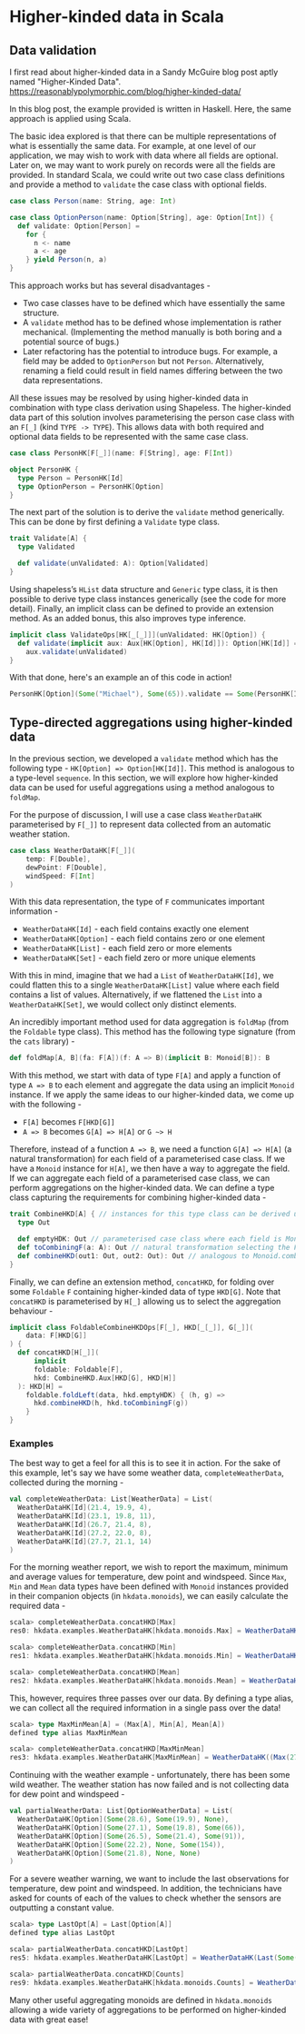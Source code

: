 # Higher-kinded data in Scala

## Data validation

I first read about higher-kinded data in a Sandy McGuire blog post aptly named "Higher-Kinded Data".
https://reasonablypolymorphic.com/blog/higher-kinded-data/

In this blog post, the example provided is written in Haskell. Here, the same approach is applied using Scala.

The basic idea explored is that there can be multiple representations of what is essentially the same data. For example, at one level of our application, we may wish to work with data where all fields are optional. Later on, we may want to work purely on records were all the fields are provided. In standard Scala, we could write out two case class definitions and provide a method to `validate` the case class with optional fields.

```scala
case class Person(name: String, age: Int)

case class OptionPerson(name: Option[String], age: Option[Int]) {
  def validate: Option[Person] =
    for {
      n <- name
      a <- age
    } yield Person(n, a)
}
```

This approach works but has several disadvantages -
* Two case classes have to be defined which have essentially the same structure.
* A `validate` method has to be defined whose implementation is rather mechanical. (Implementing the method manually is both boring and a potential source of bugs.)
* Later refactoring has the potential to introduce bugs. For example, a field may be added to `OptionPerson` but not `Person`. Alternatively, renaming a field could result in field names differing between the two data representations.

All these issues may be resolved by using higher-kinded data in combination with type class derivation using Shapeless. The higher-kinded data part of this solution involves parameterising the person case class with an `F[_]` (kind `TYPE -> TYPE`). This allows data with both required and optional data fields to be represented with the same case class.

```scala
case class PersonHK[F[_]](name: F[String], age: F[Int])

object PersonHK {
  type Person = PersonHK[Id]
  type OptionPerson = PersonHK[Option]
}
```

The next part of the solution is to derive the `validate` method generically. This can be done by first defining a `Validate` type class.

```scala
trait Validate[A] {
  type Validated

  def validate(unValidated: A): Option[Validated]
}
```

Using shapeless’s `HList` data structure and `Generic` type class, it is then possible to derive type class instances generically (see the code for more detail). Finally, an implicit class can be defined to provide an extension method. As an added bonus, this also improves type inference.

```scala
implicit class ValidateOps[HK[_[_]]](unValidated: HK[Option]) {
  def validate(implicit aux: Aux[HK[Option], HK[Id]]): Option[HK[Id]] =
    aux.validate(unValidated)
}
```

With that done, here's an example an of this code in action!

```scala
PersonHK[Option](Some("Michael"), Some(65)).validate == Some(PersonHK[Id]("Michael", 65))
```

##  Type-directed aggregations using higher-kinded data

In the previous section, we developed a `validate` method which has the following type - `HK[Option] => Option[HK[Id]]`. This method is analogous to a type-level `sequence`. In this section, we will explore how higher-kinded data can be used for useful aggregations using a method analogous to `foldMap`.

For the purpose of discussion, I will use a case class `WeatherDataHK` parameterised by `F[_]]` to represent data collected from an automatic weather station.

```scala
case class WeatherDataHK[F[_]](
    temp: F[Double],
    dewPoint: F[Double],
    windSpeed: F[Int]
)
```

With this data representation, the type of `F` communicates important information -

* `WeatherDataHK[Id]` - each field contains exactly one element
* `WeatherDataHK[Option]` - each field contains zero or one element
* `WeatherDataHK[List]` - each field zero or more elements
* `WeatherDataHK[Set]` - each field zero or more unique elements

With this in mind, imagine that we had a `List` of `WeatherDataHK[Id]`, we could flatten this to a single `WeatherDataHK[List]` value where each field contains a list of values. Alternatively, if we flattened the `List` into a `WeatherDataHK[Set]`, we would collect only distinct elements.

An incredibly important method used for data aggregation is `foldMap` (from the `Foldable` type class). This method has the following type signature (from the `cats` library) -

```scala
def foldMap[A, B](fa: F[A])(f: A => B)(implicit B: Monoid[B]): B
```

With this method, we start with data of type `F[A]` and apply a function of type `A => B`  to each element and aggregate the data using an implicit `Monoid` instance. If we apply the same ideas to our higher-kinded data, we come up with the following -

* `F[A]` becomes `F[HKD[G]]`
* `A => B` becomes `G[A] => H[A]` or `G ~> H`

Therefore, instead of a function `A => B`, we need a function `G[A] => H[A]` (a natural transformation) for each field of a parameterised case class.  If we have a `Monoid` instance for `H[A]`, we then have a way to aggregate the field. If we can aggregate each field of a parameterised case class, we can perform aggregations on the higher-kinded data. We can define a type class capturing the requirements for combining higher-kinded data -

```scala
trait CombineHKD[A] { // instances for this type class can be derived using Shapeless
  type Out

  def emptyHDK: Out // parameterised case class where each field is Monoid.empty
  def toCombiningF(a: A): Out // natural transformation selecting the F used for aggregations
  def combineHKD(out1: Out, out2: Out): Out // analogous to Monoid.combine for parameterised case class
}
```

Finally, we can define an  extension method, `concatHKD`, for folding over some `Foldable` `F` containing higher-kinded data of type `HKD[G]`. Note that `concatHKD` is parameterised by `H[_]` allowing us to select the aggregation behaviour -

```scala
implicit class FoldableCombineHKDOps[F[_], HKD[_[_]], G[_]](
    data: F[HKD[G]]
) {
  def concatHKD[H[_]](
      implicit
      foldable: Foldable[F],
      hkd: CombineHKD.Aux[HKD[G], HKD[H]]
  ): HKD[H] =
    foldable.foldLeft(data, hkd.emptyHDK) { (h, g) =>
      hkd.combineHKD(h, hkd.toCombiningF(g))
    }
}
```

### Examples

The best way to get a feel for all this is to see it in action. For the sake of this example, let's say we have some weather data, `completeWeatherData`, collected during the morning -

```scala
val completeWeatherData: List[WeatherData] = List(
  WeatherDataHK[Id](21.4, 19.9, 4),
  WeatherDataHK[Id](23.1, 19.8, 11),
  WeatherDataHK[Id](26.7, 21.4, 8),
  WeatherDataHK[Id](27.2, 22.0, 8),
  WeatherDataHK[Id](27.7, 21.1, 14)
)
```

For the morning weather report, we wish to report the maximum, minimum and average values for temperature, dew point and windspeed. Since `Max`, `Min` and `Mean` data types have been defined with `Monoid` instances provided in their companion objects (in `hkdata.monoids`), we can easily calculate the required data -

```scala
scala> completeWeatherData.concatHKD[Max]
res0: hkdata.examples.WeatherDataHK[hkdata.monoids.Max] = WeatherDataHK(Max(27.7),Max(22.0),Max(14))

scala> completeWeatherData.concatHKD[Min]
res1: hkdata.examples.WeatherDataHK[hkdata.monoids.Min] = WeatherDataHK(Min(21.4),Min(19.8),Min(4))

scala> completeWeatherData.concatHKD[Mean]
res2: hkdata.examples.WeatherDataHK[hkdata.monoids.Mean] = WeatherDataHK(Mean(126.10000000000001,5),Mean(104.19999999999999,5),Mean(45,5))
```

This, however, requires three passes over our data. By defining a type alias, we can collect all the required information in a single pass over the data!

```scala
scala> type MaxMinMean[A] = (Max[A], Min[A], Mean[A])
defined type alias MaxMinMean

scala> completeWeatherData.concatHKD[MaxMinMean]
res3: hkdata.examples.WeatherDataHK[MaxMinMean] = WeatherDataHK((Max(27.7),Min(21.4),Mean(126.10000000000001,5)),(Max(22.0),Min(19.8),Mean(104.19999999999999,5)),(Max(14),Min(4),Mean(45,5)))
```

Continuing with the weather example - unfortunately, there has been some wild weather. The weather station has now failed and is not collecting data for dew point and windspeed -

```scala
val partialWeatherData: List[OptionWeatherData] = List(
  WeatherDataHK[Option](Some(28.6), Some(19.9), None),
  WeatherDataHK[Option](Some(27.1), Some(19.8), Some(66)),
  WeatherDataHK[Option](Some(26.5), Some(21.4), Some(91)),
  WeatherDataHK[Option](Some(22.2), None, Some(154)),
  WeatherDataHK[Option](Some(21.8), None, None)
)
```

For a severe weather warning, we want to include the last observations for temperature, dew point and windspeed. In addition, the technicians have asked for counts of each of the values to check whether the sensors are outputting a constant value.

```scala
scala> type LastOpt[A] = Last[Option[A]]
defined type alias LastOpt

scala> partialWeatherData.concatHKD[LastOpt]
res5: hkdata.examples.WeatherDataHK[LastOpt] = WeatherDataHK(Last(Some(21.8)),Last(Some(21.4)),Last(Some(154)))

scala> partialWeatherData.concatHKD[Counts]
res9: hkdata.examples.WeatherDataHK[hkdata.monoids.Counts] = WeatherDataHK(Counts(Map(28.6 -> 1, 22.2 -> 1, 21.8 -> 1, 27.1 -> 1, 26.5 -> 1)),Counts(Map(19.8 -> 1, 19.9 -> 1, 21.4 -> 1)),Counts(Map(91 -> 1, 66 -> 1, 154 -> 1)))
```

Many other useful aggregating monoids are defined in `hkdata.monoids` allowing a wide variety of aggregations to be performed on higher-kinded data with great ease!
